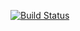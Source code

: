 [![Build Status](https://travis-ci.org/toptan/paso.svg?branch=master)](https://travis-ci.org/toptan/paso)


